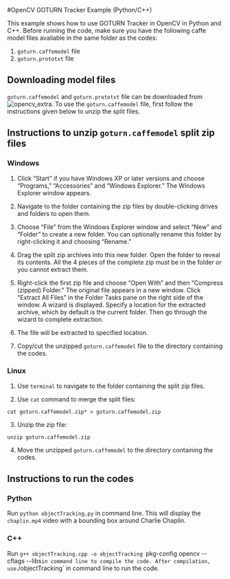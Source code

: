 #OpenCV GOTURN Tracker Example (Python/C++)

This example shows how to use GOTURN Tracker in OpenCV in Python and C++. Before running the code, make sure you have the following caffe model files available in the same folder as the codes:

1) `goturn.caffemodel` file
2) `goturn.prototxt` file

## Downloading model files
`goturn.caffemodel` and `goturn.prototxt` file can be downloaded from ![opencv_extra](https://github.com/opencv/opencv_extra/tree/c4219d5eb3105ed8e634278fad312a1a8d2c182d/testdata/tracking).
To use the `goturn.caffemodel` file, first follow the instructions given below to unzip the split files.

## Instructions to unzip `goturn.caffemodel` split zip files

### Windows

1) Click “Start” if you have Windows XP or later versions and choose “Programs,” “Accessories” and “Windows Explorer.” The Windows Explorer window appears.
 
2) Navigate to the folder containing the zip files by double-clicking drives and folders to open them.
 
3) Choose “File” from the Windows Explorer window and select “New” and “Folder” to create a new folder. You can optionally rename this folder by right-clicking it and choosing “Rename.”
 
4) Drag the split zip archives into this new folder. Open the folder to reveal its contents. All the 4 pieces of the complete zip must be in the folder or you cannot extract them.

5) Right-click the first zip file and choose “Open With” and then “Compress (zipped) Folder.” The original file appears in a new window.
Click “Extract All Files” in the Folder Tasks pane on the right side of the window. A wizard is displayed. Specify a location for the extracted archive, which by default is the current folder. Then go through the wizard to complete extraction.
 
6) The file will be extracted to specified location.

7) Copy/cut the unzipped `goturn.caffemodel` file to the directory containing the codes.

### Linux

1) Use `terminal` to navigate to the folder containing the split zip files.

2) Use `cat` command to merge the split files:

`cat goturn.caffemodel.zip* > goturn.caffemodel.zip`

3) Unzip the zip file:

`unzip goturn.caffemodel.zip`

4) Move the unzipped `goturn.caffemodel` to the directory containing the codes.

## Instructions to run the codes

### Python

Run `python objectTracking.py` in command line. This will display the `chaplin.mp4` video with a bounding box around Charlie Chaplin.

### C++

Run `g++ objectTracking.cpp -o objectTracking `pkg-config opencv --cflags --libs` in command line to compile the code.
After compilation, use `./objectTracking` in command line to run the code.
